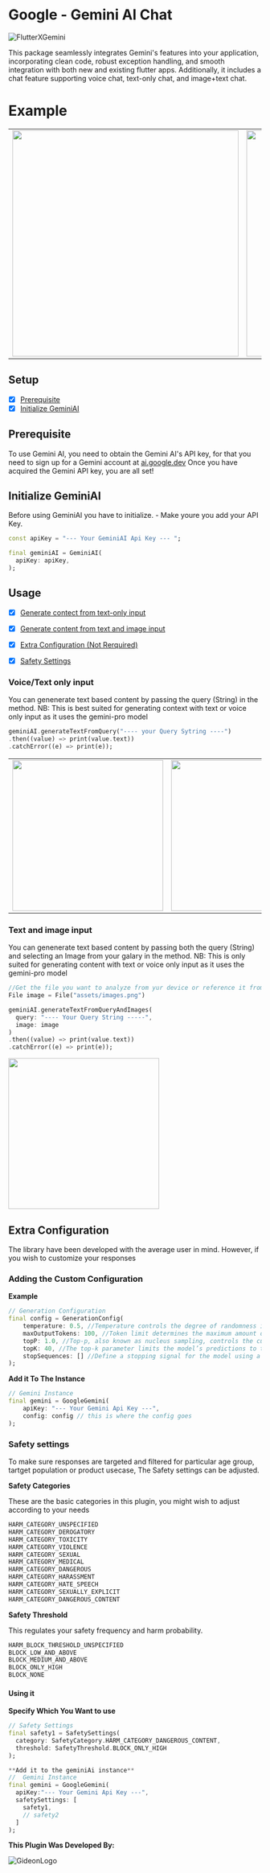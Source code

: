 
# Google - Gemini AI Chat

<img  alt="FlutterXGemini " src="https://raw.githubusercontent.com/GiddyCode/gemini_ai_chat/main/example/assets/images/FlutterXGemini.png"/>

This package seamlessly integrates Gemini's features into your application, incorporating clean code, robust exception handling, and smooth integration with both new and existing flutter apps. Additionally, it includes a chat feature supporting voice chat, text-only chat, and image+text chat.

# Example 

<table>
  <tr>
    <td>
      <img width="450" src="https://raw.githubusercontent.com/GiddyCode/gemini_ai_chat/main/example/assets/gif/voiceonly.gif" />
    </td>
    <td>
      <img width="450" src="https://raw.githubusercontent.com/GiddyCode/gemini_ai_chat/main/example/assets/gif/textandimage.gif" />
    </td>
  </tr>
</table>


## Setup

- [x] [Prerequisite](#prerequisite)
- [x] [Initialize GeminiAI](#initialize-geminiai)

## Prerequisite

To use Gemini AI, you need to obtain the Gemini AI's API key, for that you need to sign up for a Gemini account at [ai.google.dev](https://ai.google.dev/) Once you have acquired the Gemini API key, you are all set!


## Initialize GeminiAI

Before using GeminiAI you have to initialize. - Make youre you add your API Key. 

```dart
const apiKey = "--- Your GeminiAI Api Key --- ";

final geminiAI = GeminiAI(
  apiKey: apiKey,
);
```


## Usage

- [x] [Generate contect from text-only input](#voicetext-only-input)
- [x] [Generate content from text and image input](#text-and-image-input)
- [x] [Extra Configuration (Not Rerquired)](#extra-configuration)
- [x] [Safety Settings](#safety-settings)


### Voice/Text only input

You can genenerate text based content by passing the query (String) in the method.
NB: This is best suited for generating context with text or voice only input as it uses the gemini-pro model

```dart
geminiAI.generateTextFromQuery("---- your Query Sytring ----")
.then((value) => print(value.text))
.catchError((e) => print(e));
```

<table>
  <tr>
    <td>
      <img width="300" src="https://raw.githubusercontent.com/GiddyCode/gemini_ai_chat/main/example/assets/gif/textonly.gif" />
    </td>
    <td>
      <img width="300" src="https://raw.githubusercontent.com/GiddyCode/gemini_ai_chat/main/example/assets/gif/voiceonly.gif" />
    </td>
  </tr>
</table>



### Text and image input

You can genenerate text based content by passing both the query (String) and selecting an Image from your galary in the method.
NB: This is only suited for generating content with text or voice only input as it uses the gemini-pro model

```dart
//Get the file you want to analyze from yur device or reference it from your asset bundle
File image = File("assets/images.png")

geminiAI.generateTextFromQueryAndImages(
  query: "---- Your Query String -----",
  image: image
)
.then((value) => print(value.text))
.catchError((e) => print(e));
```

<img width="300" src="https://raw.githubusercontent.com/GiddyCode/gemini_ai_chat/blob/main/example/assets/gif/textandimage.gif" />


## Extra Configuration

The library have been developed with the average user in mind. However, if you wish to customize your responses

### Adding the Custom Configuration

**Example**
```dart
// Generation Configuration
final config = GenerationConfig(
    temperature: 0.5, //Temperature controls the degree of randomness in token selection.
    maxOutputTokens: 100, //Token limit determines the maximum amount of text output. 100 tokens is about 60-80 words.
    topP: 1.0, //Top-p, also known as nucleus sampling, controls the cumulative probability of the generated tokens
    topK: 40, //The top-k parameter limits the model’s predictions to the top k most probable tokens at each step of generation
    stopSequences: [] //Define a stopping signal for the model using a unique character sequence to halt content generation. Opt for a sequence unlikely to be found in the generated content to avoid inadvertent interruptions.
);
```

**Add it To The Instance**

```dart
// Gemini Instance
final gemini = GoogleGemini(
    apiKey: "--- Your Gemini Api Key ---",
    config: config // this is where the config goes
);
```



### Safety settings

To make sure responses are targeted and filtered for particular age group, tartget population or product usecase, The Safety settings can be adjusted.

**Safety Categories**

These are the basic categories in this plugin, you might wish to adjust according to your needs

```dart
HARM_CATEGORY_UNSPECIFIED
HARM_CATEGORY_DEROGATORY
HARM_CATEGORY_TOXICITY
HARM_CATEGORY_VIOLENCE
HARM_CATEGORY_SEXUAL
HARM_CATEGORY_MEDICAL
HARM_CATEGORY_DANGEROUS
HARM_CATEGORY_HARASSMENT
HARM_CATEGORY_HATE_SPEECH
HARM_CATEGORY_SEXUALLY_EXPLICIT
HARM_CATEGORY_DANGEROUS_CONTENT	
```


**Safety Threshold**

This regulates your safety frequency and harm probability.

```dart
HARM_BLOCK_THRESHOLD_UNSPECIFIED	
BLOCK_LOW_AND_ABOVE	
BLOCK_MEDIUM_AND_ABOVE
BLOCK_ONLY_HIGH	
BLOCK_NONE
```


#### Using it

**Specify Which You Want to use**

```dart
// Safety Settings
final safety1 = SafetySettings(
  category: SafetyCategory.HARM_CATEGORY_DANGEROUS_CONTENT,
  threshold: SafetyThreshold.BLOCK_ONLY_HIGH
);
```

```dart
**Add it to the geminiAi instance**
//  Gemini Instance
final gemini = GoogleGemini(
  apiKey:"--- Your Gemini Api Key ---",
  safetySettings: [
    safety1,
    // safety2
  ]  
);
```

**This Plugin Was Developed By:**

<img  alt="GideonLogo" src="https://raw.githubusercontent.com/GiddyCode/gemini_ai_chat/main/example/assets/images/gideonLogo.png"/>

